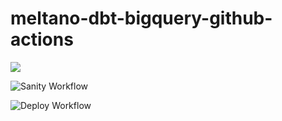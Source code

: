# meltano-dbt-bigquery-github-actions

[<img src="https://github.com/neilmcguigan/meltano-dbt-bigquery-github-actions/actions/workflows/sanity.yml/badge.svg">](actions/workflows/sanity.yml)


![Sanity Workflow](https://github.com/neilmcguigan/meltano-dbt-bigquery-github-actions/actions/workflows/sanity.yml/badge.svg)

![Deploy Workflow](https://github.com/neilmcguigan/meltano-dbt-bigquery-github-actions/actions/workflows/deploy.yml/badge.svg)
